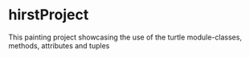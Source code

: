 # hirstProject
This painting project showcasing the use of the turtle module-classes, methods, attributes and tuples
